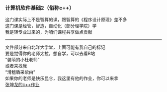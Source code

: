 ### 计算机软件基础2（俗称c++）

这门课实际上不是智算的课，跟智算的《程序设计原理》差不多   
这门课是经管，智造，自动化（部分理学院）学   
我是转专业过来的，为咱们课程共享做点贡献   

--- 

文件部分来自北洋大学堂，上面可能有我自己的标记   
要是觉得你的老师太拉，想自学，可以去看B站   
“装萌的小杜老师”   
或者来找我   
“滑稽盾采紫由”   
如果你的老师是快乐昆仑，我这里有他的作业，你可以来拿   
[张坤龙的c++作业](https://github.com/HJDCZY/klong-cpp-)   
